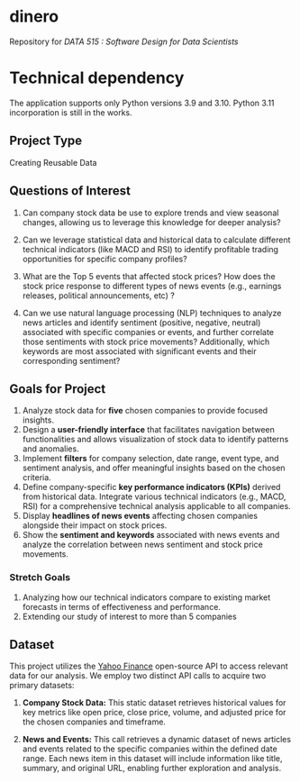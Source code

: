 # dinero
Repository for *DATA 515 : Software Design for Data Scientists*

# Technical dependency
The application supports only Python versions 3.9 and 3.10. Python 3.11 incorporation is still in the works.

## Project Type
 Creating Reusable Data 

## Questions of Interest 
1. Can company stock data be use to explore trends and view seasonal changes, allowing us to leverage this knowledge for deeper analysis?

2. Can we leverage statistical data and historical data to calculate different technical indicators (like MACD and RSI) to identify profitable trading opportunities for specific company profiles?

3. What are the Top 5 events that affected stock prices? How does the stock price response to different types of news events (e.g., earnings releases, political announcements, etc) ?

4. Can we use natural language processing (NLP) techniques to analyze news articles and identify sentiment (positive, negative, neutral) associated with specific companies or events, and further correlate those sentiments with stock price movements? 
Additionally, which keywords are most associated with significant events and their corresponding sentiment?

## Goals for Project 

1.  Analyze stock data for **five** chosen companies to provide focused insights.
3.  Design a **user-friendly interface** that facilitates navigation between functionalities and allows visualization of stock data to identify patterns and anomalies.
5.   Implement **filters** for company selection, date range, event type, and sentiment analysis, and offer meaningful insights based on the chosen criteria.
7.   Define company-specific **key performance indicators (KPIs)** derived from historical data. Integrate various technical indicators (e.g., MACD, RSI) for a comprehensive technical analysis applicable to all companies.
9.  Display **headlines of news events** affecting chosen companies alongside their impact on stock prices.
11.  Show the **sentiment and keywords** associated with news events and analyze the correlation between news sentiment and stock price movements.

### Stretch Goals 
 1. Analyzing how our technical indicators compare to existing market forecasts in terms of effectiveness and performance.
 2. Extending our study of interest to more than 5 companies 

## Dataset
This project utilizes the [Yahoo Finance](https://finance.yahoo.com/) open-source API to access relevant data for our analysis. We employ two distinct API calls to acquire two primary datasets:

1. **Company Stock Data:** This static dataset retrieves historical values for key metrics like open price, close price, volume, and adjusted price for the chosen companies and timeframe.

2. **News and Events:** This call retrieves a dynamic dataset of news articles and events related to the specific companies within the defined date range. Each news item in this dataset will include information like title, summary, and original URL, enabling further exploration and analysis.
